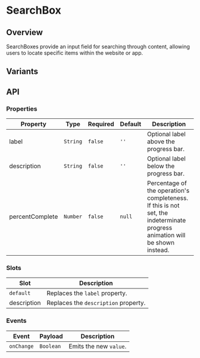 # SearchBox

## Overview

SearchBoxes provide an input field for searching through content, allowing users
to locate specific items within the website or app.

## Variants

<navigation-Searchbox-Example1 />

## API

### Properties

| Property        | Type     | Required | Default | Description                                                                                                                 |
|-----------------|----------|----------|---------|-----------------------------------------------------------------------------------------------------------------------------|
| label           | `String` | `false`  | `''`    | Optional label above the progress bar.                                                                                      |
| description     | `String` | `false`  | `''`    | Optional label below the progress bar.                                                                                      |
| percentComplete | `Number` | `false`  | `null`  | Percentage of the operation's completeness. If this is not set, the indeterminate progress animation will be shown instead. |

### Slots

| Slot        | Description                          |
|-------------|--------------------------------------|
| `default`   | Replaces the `label` property.       |
| description | Replaces the `description` property. |

### Events

| Event      | Payload   | Description            |
|------------|-----------|------------------------|
| `onChange` | `Boolean` | Emits the new `value`. |